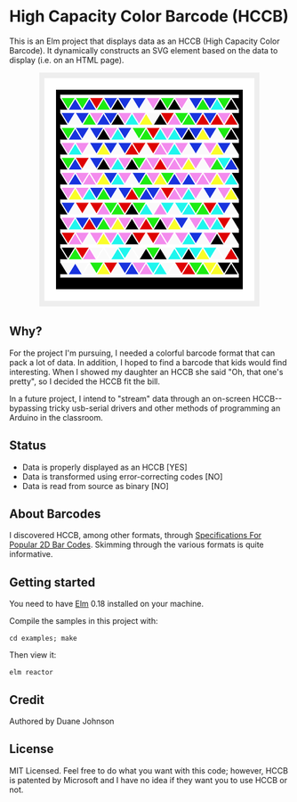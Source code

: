 # High Capacity Color Barcode (HCCB)

This is an Elm project that displays data as an HCCB (High Capacity Color Barcode). It dynamically constructs an SVG element based on the data to display (i.e. on an HTML page).

<div align="center"><img src="docs/hccb-sample.png" width="396" height="420"></div>

## Why?

For the project I'm pursuing, I needed a colorful barcode format that can pack a lot of data. In addition, I hoped to find a barcode that kids would find interesting. When I showed my daughter an HCCB she said "Oh, that one's pretty", so I decided the HCCB fit the bill.

In a future project, I intend to "stream" data through an on-screen HCCB--bypassing tricky usb-serial drivers and other methods of programming an Arduino in the classroom.

## Status

- Data is properly displayed as an HCCB [YES]
- Data is transformed using error-correcting codes [NO]
- Data is read from source as binary [NO]

## About Barcodes

I discovered HCCB, among other formats, through [Specifications For Popular 2D Bar Codes](http://www.adams1.com/stack.html). Skimming through the various formats is quite informative.

## Getting started

You need to have [Elm](http://elm-lang.org/) 0.18 installed on your machine.

Compile the samples in this project with:

    cd examples; make

Then view it:

    elm reactor

## Credit

Authored by Duane Johnson

## License

MIT Licensed. Feel free to do what you want with this code; however, HCCB is patented by Microsoft and I have no idea if they want you to use HCCB or not.
